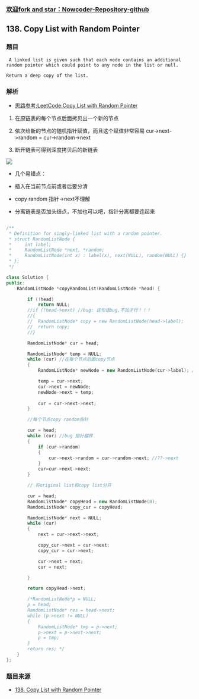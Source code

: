 ### [欢迎fork and star：Nowcoder-Repository-github](https://github.com/ranjiewwen/Nowcoder)

## 138. Copy List with Random Pointer

### 题目

```
 A linked list is given such that each node contains an additional random pointer which could point to any node in the list or null.

Return a deep copy of the list. 

```

### 解析

- [思路参考;LeetCode:Copy List with Random Pointer](https://www.cnblogs.com/TenosDoIt/p/3387000.html)

1. 在原链表的每个节点后面拷贝出一个新的节点

2. 依次给新的节点的随机指针赋值，而且这个赋值非常容易 cur->next->random = cur->random->next

3. 断开链表可得到深度拷贝后的新链表

![](https://images2018.cnblogs.com/blog/864046/201712/864046-20171225214511369-2128251042.jpg)

- 几个易错点：

- 插入在当前节点前或者后要分清
- copy random 指针->next不理解
- 分离链表是否加头结点，不加也可以吧，指针分离都要连起来

```C++

/**
 * Definition for singly-linked list with a random pointer.
 * struct RandomListNode {
 *     int label;
 *     RandomListNode *next, *random;
 *     RandomListNode(int x) : label(x), next(NULL), random(NULL) {}
 * };
 */

class Solution {
public:
	RandomListNode *copyRandomList(RandomListNode *head) {

		if (!head)
			return NULL;
		//if (!head->next) //bug: 这句话bug,不加才行！！！
		//{
		//	RandomListNode* copy = new RandomListNode(head->label);
		//	return copy;
		//}

		RandomListNode* cur = head;

		RandomListNode* temp = NULL;
		while (cur) //在每个节点后面copy节点
		{
			RandomListNode* newNode = new RandomListNode(cur->label); //bug 在之后插入

			temp = cur->next;
			cur->next = newNode;
			newNode->next = temp;
			
			cur = cur->next->next;
		}

		//每个节点copy random指针

		cur = head;
		while (cur) //bug 指针越界
		{
			if (cur->random)
			{
				cur->next->random = cur->random->next; //??->next
			}
			cur=cur->next->next;
		}

		// 将original list和copy list分开

		cur = head;
		RandomListNode* copyHead = new RandomListNode(0);
		RandomListNode* copy_cur = copyHead;

		RandomListNode* next = NULL;
		while (cur)
		{
			next = cur->next->next;

			copy_cur->next = cur->next;
			copy_cur = cur->next;

			cur->next = next;
			cur = next;

		}

		return copyHead->next;

		/*RandomListNode*p = NULL;
		p = head;
		RandomListNode* res = head->next;
		while (p->next != NULL)
		{
			RandomListNode* tmp = p->next;
			p->next = p->next->next;
			p = tmp;
		}
		return res;	*/
	}
};

```

### 题目来源

- [138. Copy List with Random Pointer](https://leetcode.com/problems/copy-list-with-random-pointer/discuss/)
